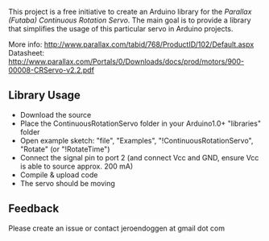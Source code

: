 This project is a free initiative to create an Arduino library for the *Parallax (Futaba) Continuous Rotation Servo*. 
The main goal is to provide a library that simplifies the usage of this particular servo in Arduino projects.

More info: http://www.parallax.com/tabid/768/ProductID/102/Default.aspx
Datasheet: http://www.parallax.com/Portals/0/Downloads/docs/prod/motors/900-00008-CRServo-v2.2.pdf

## Library Usage
 * Download the source
 * Place the ContinuousRotationServo folder in your Arduino1.0+ "libraries" folder
 * Open example sketch: "file", "Examples", "!ContinuousRotationServo", "Rotate" (or "!RotateTime")
 * Connect the signal pin to port 2 (and connect Vcc and GND, ensure Vcc is able to source approx. 200 mA)
 * Compile & upload code
 * The servo should be moving

## Feedback
Please create an issue or contact jeroendoggen at gmail dot com 
